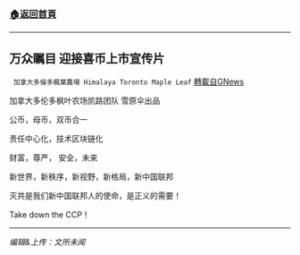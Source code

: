 ###  [:house:返回首頁](https://github.com/ourhimalayas/txt)
---


## 万众瞩目 迎接喜币上市宣传片
` 加拿大多倫多楓葉農場 Himalaya Toronto Maple Leaf` [轉載自GNews](https://gnews.org/zh-hans/1611555/)

加拿大多伦多枫叶农场凯路团队 雪原伞出品

公币，母币，双币合一

责任中心化，技术区块链化

财富，尊严， 安全，未来

新世界，新秩序，新视野，新格局，新中国联邦

灭共是我们新中国联邦人的使命，是正义的需要！

Take down the CCP！

* * *

*编辑&上传：文所未闻*
